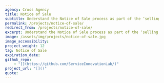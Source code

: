 ```yaml
---
agency: Cross Agency
title: Notice of Sale
subtitle: Understand the Notice of Sale process as part of the ‘selling and buying a property’ life event and potential improvements for people and agencies involved.
permalink: /projects/notice-of-sale/
redirect_from: /projects/notice-of-sale/
excerpt: Understand the Notice of Sale process as part of the ‘selling and buying a property’ life event and potential improvements for people and agencies involved.
image: /assets/img/projects/notice-of-sale.jpg
image_accessibility:
project_weight: 12
tag: Notice of Sale
expiration_date:
github_repo:
    - "[](https://github.com/ServiceInnovationLab/)"
project_url: "[]()"
quote:
---
```

